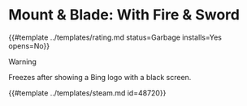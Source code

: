 # Mount & Blade: With Fire & Sword
<!-- script:Aliases [
    "Mount and Blade: With Fire and Sword",
    "Mount & Blade With Fire & Sword",
    "Mount and Blade With Fire and Sword"
] -->

{{#template ../templates/rating.md status=Garbage installs=Yes opens=No}}

> [!WARNING]
> Freezes after showing a Bing logo with a black screen.

{{#template ../templates/steam.md id=48720}}
